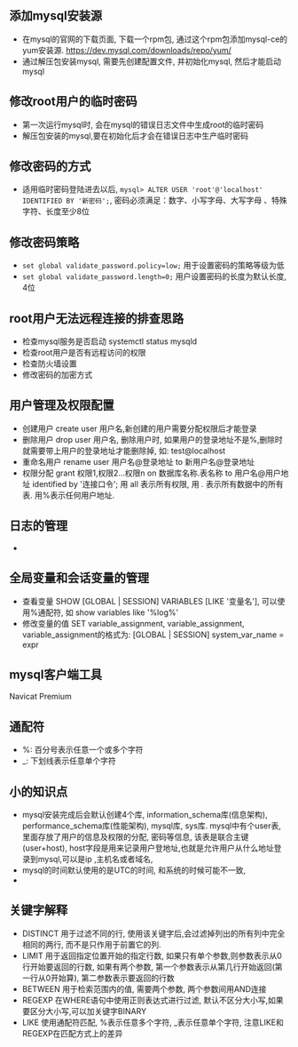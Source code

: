 ## 添加mysql安装源
- 在mysql的官网的下载页面, 下载一个rpm包, 通过这个rpm包添加mysql-ce的yum安装源. https://dev.mysql.com/downloads/repo/yum/
- 通过解压包安装mysql, 需要先创建配置文件, 并初始化mysql, 然后才能启动mysql

## 修改root用户的临时密码
- 第一次运行mysql时, 会在mysql的错误日志文件中生成root的临时密码
- 解压包安装的mysql,要在初始化后才会在错误日志中生产临时密码

## 修改密码的方式
- 适用临时密码登陆进去以后,  `mysql> ALTER USER 'root'@'localhost' IDENTIFIED BY '新密码';`, 密码必须满足：数字、小写字母、大写字母 、特殊字符、长度至少8位

## 修改密码策略
- `set global validate_password.policy=low;` 用于设置密码的策略等级为低
- `set global validate_password.length=0;` 用户设置密码的长度为默认长度, 4位

## root用户无法远程连接的排查思路
- 检查mysql服务是否启动 systemctl status mysqld
- 检查root用户是否有远程访问的权限
- 检查防火墙设置
- 修改密码的加密方式

## 用户管理及权限配置
- 创建用户 create user 用户名,新创建的用户需要分配权限后才能登录
- 删除用户 drop user 用户名, 删除用户时, 如果用户的登录地址不是%,删除时就需要带上用户的登录地址才能删除掉, 如: test@localhost
- 重命名用户 rename user 用户名@登录地址 to 新用户名@登录地址
- 权限分配 grant 权限1,权限2…权限n on 数据库名称.表名称 to 用户名@用户地址 identified by '连接口令'; 用 all 表示所有权限, 用 *.* 表示所有数据中的所有表. 用%表示任何用户地址.

## 日志的管理
- 

## 全局变量和会话变量的管理
- 查看变量 SHOW [GLOBAL | SESSION] VARIABLES [LIKE '变量名'], 可以使用%通配符, 如 show variables like '%log%'
- 修改变量的值 SET variable_assignment, variable_assignment, variable_assignment的格式为: [GLOBAL | SESSION] system_var_name = expr

## mysql客户端工具
Navicat Premium  

## 通配符
- %: 百分号表示任意一个或多个字符
- _: 下划线表示任意单个字符

## 小的知识点
- mysql安装完成后会默认创建4个库, information_schema库(信息架构), performance_schema库(性能架构), mysql库, sys库. mysql中有个user表, 里面存放了用户的信息及权限的分配, 密码等信息, 该表是联合主键(user+host), host字段是用来记录用户登地址,也就是允许用户从什么地址登录到mysql,可以是ip ,主机名或者域名,  
- mysql的时间默认使用的是UTC的时间, 和系统的时候可能不一致,
- 

## 关键字解释
- DISTINCT 用于过滤不同的行, 使用该关键字后,会过滤掉列出的所有列中完全相同的两行, 而不是只作用于前置它的列.
- LIMIT 用于返回指定位置开始的指定行数, 如果只有单个参数,则参数表示从0行开始要返回的行数, 如果有两个参数, 第一个参数表示从第几行开始返回(第一行从0开始算), 第二参数表示要返回的行数
- BETWEEN 用于检索范围内的值, 需要两个参数, 两个参数间用AND连接
- REGEXP 在WHERE语句中使用正则表达式进行过滤, 默认不区分大小写,如果要区分大小写,可以加关键字BINARY
- LIKE 使用通配符匹配, %表示任意多个字符, _表示任意单个字符, 注意LIKE和REGEXP在匹配方式上的差异
